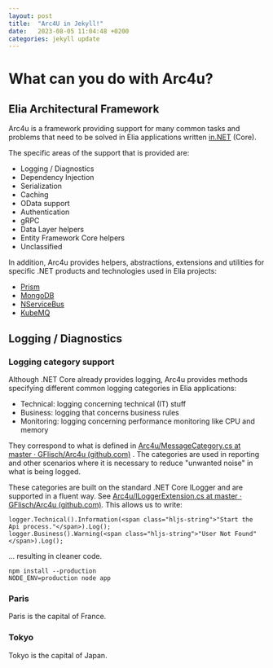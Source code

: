 ```yaml
---
layout: post
title:  "Arc4U in Jekyll!"
date:   2023-08-05 11:04:48 +0200
categories: jekyll update
---
```

# What can you do with Arc4u?

## Elia Architectural Framework

Arc4u is a framework providing support for many common tasks and problems that need to be solved in Elia applications written [in.NET](http://in.NET) (Core).

The specific areas of the support that is provided are:

* Logging / Diagnostics
* Dependency Injection
* Serialization
* Caching
* OData support
* Authentication
* gRPC
* Data Layer helpers
* Entity Framework Core helpers
* Unclassified

In addition, Arc4u provides helpers, abstractions, extensions and utilities for specific .NET products and technologies used in Elia projects:

* [Prism](https://prismlibrary.com/)
* [MongoDB](https://www.mongodb.com/)
* [NServiceBus](https://particular.net/nservicebus)
* [KubeMQ](https://kubemq.io/)

## Logging / Diagnostics

### Logging category support

Although .NET Core already provides logging, Arc4u provides methods specifying different common logging categories in Elia applications:

* Technical: logging concerning technical (IT) stuff
* Business: logging that concerns business rules
* Monitoring: logging concerning performance monitoring like CPU and memory

They correspond to what is defined in [Arc4u/MessageCategory.cs at master · GFlisch/Arc4u (github.com)](https://github.com/GFlisch/Arc4u/blob/master/src/Arc4u.Standard.Diagnostics/MessageCategory.cs) . The categories are used in reporting and other scenarios where it is necessary to reduce "unwanted noise" in what is being logged.

These categories are built on the standard .NET Core ILogger and are supported in a fluent way. See [Arc4u/ILoggerExtension.cs at master · GFlisch/Arc4u (github.com)](https://github.com/GFlisch/Arc4u/blob/master/src/Arc4u.Standard.Diagnostics/Fluent/ILoggerExtension.cs). This allows us to write:

```
logger.Technical().Information(<span class="hljs-string">"Start the Api process."</span>).Log();
logger.Business().Warning(<span class="hljs-string">"User Not Found"</span>).Log();
```

... resulting in cleaner code.

```
npm install --production
NODE_ENV=production node app
```

### Paris

Paris is the capital of France.

### Tokyo

Tokyo is the capital of Japan.
